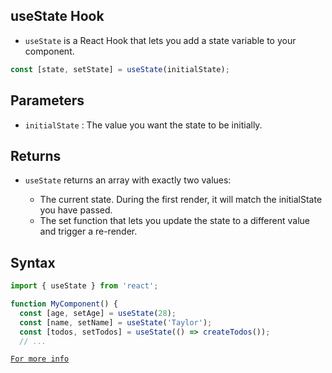## useState Hook

- `useState` is a React Hook that lets you add a state variable to your component.

```jsx
const [state, setState] = useState(initialState);
```

## Parameters

- `initialState` : The value you want the state to be initially.

## Returns

- `useState` returns an array with exactly two values:

  - The current state. During the first render, it will match the initialState you have passed.
  - The set function that lets you update the state to a different value and trigger a re-render.

## Syntax

```jsx
import { useState } from 'react';

function MyComponent() {
  const [age, setAge] = useState(28);
  const [name, setName] = useState('Taylor');
  const [todos, setTodos] = useState(() => createTodos());
  // ...
```

[`For more info`](https://react.dev/reference/react/useState)
